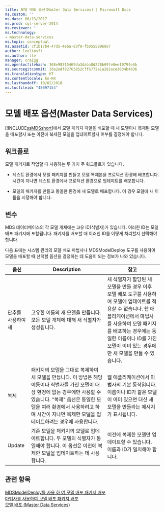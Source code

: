 ```yaml
---
title: 모델 배포 옵션(Master Data Services) | Microsoft Docs
ms.custom: ''
ms.date: 06/13/2017
ms.prod: sql-server-2014
ms.reviewer: ''
ms.technology:
- master-data-services
ms.topic: conceptual
ms.assetid: cf1b17b4-47d5-4eba-83f9-fb0555806867
author: leolimsft
ms.author: lle
manager: craigg
ms.openlocfilehash: 168e98315469da3daba8d228b69fe0ee10794e4b
ms.sourcegitcommit: 3da2edf82763852cff6772a1a282ace3034b4936
ms.translationtype: HT
ms.contentlocale: ko-KR
ms.lasthandoff: 10/02/2018
ms.locfileid: "48097154"
---
```

# <a name="model-deployment-options-master-data-services"></a>모델 배포 옵션(Master Data Services)
  [!INCLUDE[ssMDSshort](../includes/ssmdsshort-md.md)]에서 모델 패키지 파일을 배포할 때 새 모델이나 복제된 모델을 배포할지 또는 이전에 복제된 모델을 업데이트할지 여부를 결정해야 합니다.  
  
## <a name="workflows"></a>워크플로  
 모델 패키지로 작업할 때 사용하는 두 가지 주 워크플로가 있습니다.  
  
-   테스트 환경에서 모델 패키지를 만들고 모델 복제본을 프로덕션 환경에 배포합니다. 시간이 지나면 테스트 환경에서 프로덕션 환경으로 업데이트를 배포합니다.  
  
-   모델의 패키지를 만들고 동일한 환경에 새 모델로 배포합니다. 이 경우 모델에 새 이름을 지정해야 합니다.  
  
## <a name="options"></a>변수  
 MDS 데이터베이스의 각 모델 개체에는 고유 ID(식별자)가 있습니다. 이러한 ID는 모델 배포 패키지에 포함됩니다. 패키지를 배포할 때 이러한 ID를 어떻게 처리할지 선택해야 합니다.  
  
 다음 표에는 시스템 관리의 모델 배포 마법사나 MDSModelDeploy 도구를 사용하여 모델을 배포할 때 선택할 옵션을 결정하는 데 도움이 되는 정보가 나와 있습니다.  
  
|옵션|Description|참고|  
|------------|-----------------|-----------|  
|단추를 사용하여 새|고유한 이름의 새 모델을 만듭니다. 모든 모델 개체에 대해 새 식별자가 생성됩니다.|새 식별자가 할당된 새 모델을 만들 경우 이후 모델 배포 도구를 사용하여 모델에 업데이트를 적용할 수 없습니다. 웹 애플리케이션에서 마법사를 사용하여 모델 패키지를 배포하는 경우에는 동일한 이름이나 ID를 가진 모델이 이미 있는 경우에만 새 모델을 만들 수 있습니다.|  
|복제|패키지의 모델을 그대로 복제하여 새 모델을 만듭니다. 이 방법은 해당 이름이나 식별자를 가진 모델이 대상 환경에 없는 경우에만 사용할 수 있습니다. "복제" 옵션은 동일한 모델을 여러 환경에서 사용하려고 하며 시간이 지나면 복제한 모델을 업데이트하려는 경우에 사용합니다.|웹 애플리케이션에서 마법사의 기본 동작입니다. 이름이나 ID가 같은 모델이 이미 있으면 대신 새 모델을 만들라는 메시지가 표시됩니다.|  
|Update|기존 모델을 패키지의 모델로 업데이트합니다. 두 모델의 식별자가 동일해야 합니다. 이 옵션은 이전에 복제한 모델을 업데이트하는 데 사용합니다.|이전에 복제한 모델만 업데이트할 수 있습니다. 이름과 ID가 일치해야 합니다.|  
  
## <a name="see-also"></a>관련 항목  
 [MDSModelDeploy를 사용 하 여 모델 배포 패키지 배포](../../2014/master-data-services/deploy-a-model-deployment-package-by-using-mdsmodeldeploy.md)   
 [마법사를 사용하여 모델 배포 패키지 배포](../../2014/master-data-services/deploy-a-model-deployment-package-by-using-the-wizard.md)   
 [모델 배포 &#40;Master Data Services&#41;](deploying-models-master-data-services.md)  
  
  

